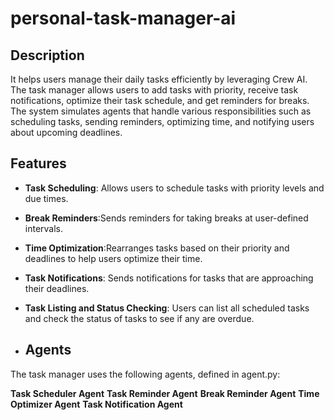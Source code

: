 # personal-task-manager-ai

## Description
It helps users manage their daily tasks efficiently by leveraging Crew AI. The task manager allows users to add tasks with priority, receive task notifications, optimize their task schedule, and get reminders for breaks. The system simulates agents that handle various responsibilities such as scheduling tasks, sending reminders, optimizing time, and notifying users about upcoming deadlines.

## Features
- **Task Scheduling**: Allows users to schedule tasks with priority levels and due times.
- **Break Reminders**:Sends reminders for taking breaks at user-defined intervals.
- **Time Optimization**:Rearranges tasks based on their priority and deadlines to help users optimize their time.
- **Task Notifications**: Sends notifications for tasks that are approaching their deadlines.
- **Task Listing and Status Checking**: Users can list all scheduled tasks and check the status of tasks to see if any are overdue.

- ## Agents
The task manager uses the following agents, defined in agent.py:

**Task Scheduler Agent**
**Task Reminder Agent**
**Break Reminder Agent**
**Time Optimizer Agent**
**Task Notification Agent**
